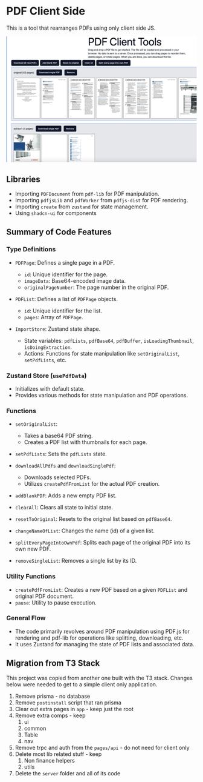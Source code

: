 # PDF Client Side

This is a tool that rearranges PDFs using only client side JS.

![Alt text](docs/image.png)

## Libraries

- Importing `PDFDocument` from `pdf-lib` for PDF manipulation.
- Importing `pdfjsLib` and `pdfWorker` from `pdfjs-dist` for PDF rendering.
- Importing `create` from `zustand` for state management.
- Using `shadcn-ui` for components

## Summary of Code Features

### Type Definitions

- `PDFPage`: Defines a single page in a PDF.
  - `id`: Unique identifier for the page.
  - `imageData`: Base64-encoded image data.
  - `originalPageNumber`: The page number in the original PDF.
- `PDFList`: Defines a list of `PDFPage` objects.

  - `id`: Unique identifier for the list.
  - `pages`: Array of `PDFPage`.

- `ImportStore`: Zustand state shape.
  - State variables: `pdfLists`, `pdfBase64`, `pdfBuffer`, `isLoadingThumbnail`, `isDoingExtraction`.
  - Actions: Functions for state manipulation like `setOriginalList`, `setPdfLists`, etc.

### Zustand Store (`usePdfData`)

- Initializes with default state.
- Provides various methods for state manipulation and PDF operations.

### Functions

- `setOriginalList`:
  - Takes a base64 PDF string.
  - Creates a PDF list with thumbnails for each page.
- `setPdfLists`: Sets the `pdfLists` state.

- `downloadAllPdfs` and `downloadSinglePdf`:

  - Downloads selected PDFs.
  - Utilizes `createPdfFromList` for the actual PDF creation.

- `addBlankPDF`: Adds a new empty PDF list.

- `clearAll`: Clears all state to initial state.

- `resetToOriginal`: Resets to the original list based on `pdfBase64`.

- `changeNameOfList`: Changes the name (id) of a given list.

- `splitEveryPageIntoOwnPdf`: Splits each page of the original PDF into its own new PDF.

- `removeSingleList`: Removes a single list by its ID.

### Utility Functions

- `createPdfFromList`: Creates a new PDF based on a given `PDFList` and original PDF document.
- `pause`: Utility to pause execution.

### General Flow

- The code primarily revolves around PDF manipulation using PDF.js for rendering and pdf-lib for operations like splitting, downloading, etc.
- It uses Zustand for managing the state of PDF lists and associated data.

## Migration from T3 Stack

This project was copied from another one built with the T3 stack. Changes below were needed to get to a simple client only application.

1. Remove prisma - no database
2. Remove `postinstall` script that ran prisma
3. Clear out extra pages in `app` - keep just the root
4. Remove extra comps - keep
   1. ui
   2. common
   3. Table
   4. nav
5. Remove trpc and auth from the `pages/api` - do not need for client only
6. Delete most lib related stuff - keep
   1. Non finance helpers
   2. utils
7. Delete the `server` folder and all of its code
